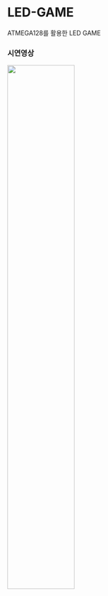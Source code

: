 # LED-GAME
ATMEGA128를 활용한 LED GAME

### 시연영상
<img src="https://github.com/dev-learning1/LED-GAME/assets/115637631/e00d11c5-aa67-4fe6-8578-e52b453f15a1" width="55%" height="55%">
